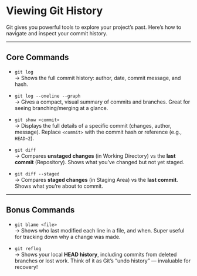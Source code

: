 # Viewing Git History

Git gives you powerful tools to explore your project’s past. Here’s how to navigate and inspect your commit history.

---

## Core Commands

- `git log`  
  → Shows the full commit history: author, date, commit message, and hash.

- `git log --oneline --graph`  
  → Gives a compact, visual summary of commits and branches. Great for seeing branching/merging at a glance.

- `git show <commit>`  
  → Displays the full details of a specific commit (changes, author, message). Replace `<commit>` with the commit hash or reference (e.g., `HEAD~2`).

- `git diff`  
  → Compares **unstaged changes** (in Working Directory) vs the **last commit** (Repository). Shows what you’ve changed but not yet staged.

- `git diff --staged`  
  → Compares **staged changes** (in Staging Area) vs the **last commit**. Shows what you’re about to commit.

---

##  Bonus Commands

- `git blame <file>`  
  → Shows who last modified each line in a file, and when. Super useful for tracking down why a change was made.

- `git reflog`  
  → Shows your local **HEAD history**, including commits from deleted branches or lost work. Think of it as Git’s “undo history” — invaluable for recovery!


